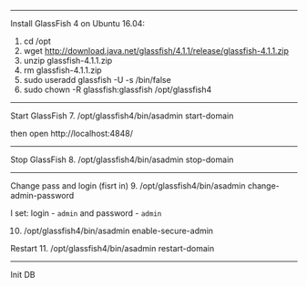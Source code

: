 ---------------------
Install GlassFish 4  on Ubuntu 16.04:
1. cd /opt
2. wget http://download.java.net/glassfish/4.1.1/release/glassfish-4.1.1.zip
3. unzip glassfish-4.1.1.zip
4. rm glassfish-4.1.1.zip
5. sudo useradd glassfish -U -s /bin/false
6. sudo chown -R glassfish:glassfish /opt/glassfish4
---------------------------------------------
Start GlassFish
7. /opt/glassfish4/bin/asadmin start-domain

then open http://localhost:4848/

---------------------------------------------
Stop GlassFish
8. /opt/glassfish4/bin/asadmin stop-domain

---------------------------------------------

Change pass and login (fisrt in)
9. /opt/glassfish4/bin/asadmin change-admin-password

I set: login - `admin` and password - `admin`

10. /opt/glassfish4/bin/asadmin enable-secure-admin

Restart
11. /opt/glassfish4/bin/asadmin restart-domain

---------------------------------------------

Init DB

